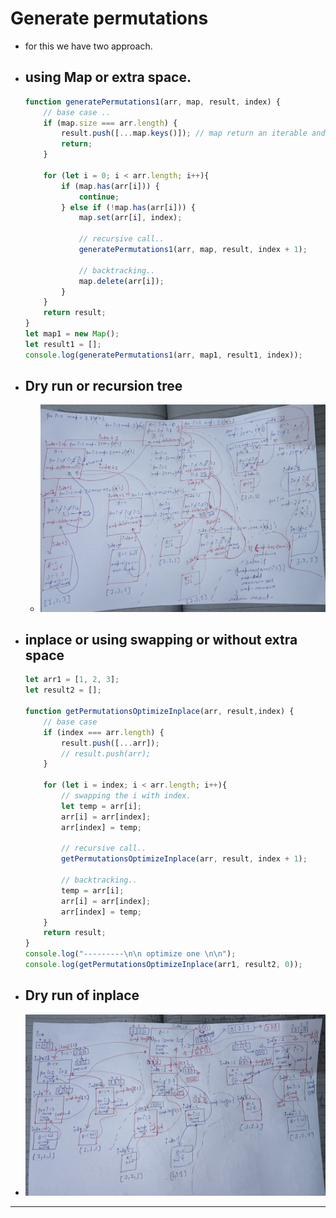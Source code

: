 # Generate permutations

* for this we have two approach.

* ## using Map or extra space.

    ```js
    function generatePermutations1(arr, map, result, index) {
        // base case ..
        if (map.size === arr.length) {
            result.push([...map.keys()]); // map return an iterable and similarly .keys() also return iterable and we can use spread on iterable.
            return;
        }

        for (let i = 0; i < arr.length; i++){
            if (map.has(arr[i])) {
                continue;
            } else if (!map.has(arr[i])) {
                map.set(arr[i], index);

                // recursive call..
                generatePermutations1(arr, map, result, index + 1);

                // backtracking..
                map.delete(arr[i]);
            }
        }
        return result;
    }
    let map1 = new Map();
    let result1 = [];
    console.log(generatePermutations1(arr, map1, result1, index));
    ```

* ## Dry run or recursion tree

  * ![generate permutation map](../00_IMAGES/dry%20run%20of%20generate%20permutations%20map.jpg)

* ## inplace or using swapping or without extra space

    ```js
    let arr1 = [1, 2, 3];
    let result2 = [];

    function getPermutationsOptimizeInplace(arr, result,index) {
        // base case 
        if (index === arr.length) {
            result.push([...arr]);
            // result.push(arr);
        }

        for (let i = index; i < arr.length; i++){
            // swapping the i with index.
            let temp = arr[i];
            arr[i] = arr[index];
            arr[index] = temp;

            // recursive call..
            getPermutationsOptimizeInplace(arr, result, index + 1);

            // backtracking..
            temp = arr[i];
            arr[i] = arr[index];
            arr[index] = temp;
        }
        return result;
    }
    console.log("---------\n\n optimize one \n\n");
    console.log(getPermutationsOptimizeInplace(arr1, result2, 0));
    ```

* ## Dry run of inplace

* ![generate permutation in place](../00_IMAGES/dry%20run%20of%20inplace%20generate%20permutation%20swapping.jpg)

---
